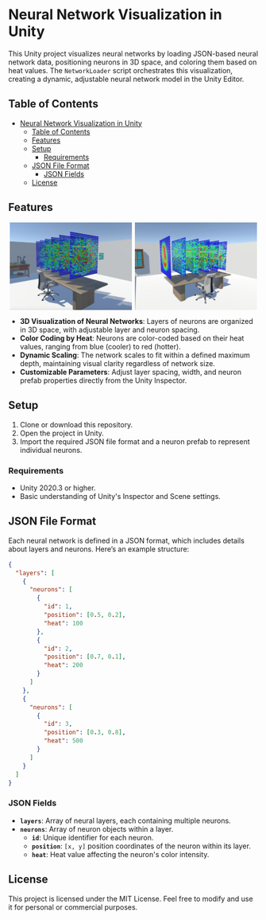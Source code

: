 # Neural Network Visualization in Unity

This Unity project visualizes neural networks by loading JSON-based neural network data, positioning neurons in 3D space, and coloring them based on heat values. The `NetworkLoader` script orchestrates this visualization, creating a dynamic, adjustable neural network model in the Unity Editor.

## Table of Contents

- [Neural Network Visualization in Unity](#neural-network-visualization-in-unity)
  - [Table of Contents](#table-of-contents)
  - [Features](#features)
  - [Setup](#setup)
    - [Requirements](#requirements)
  - [JSON File Format](#json-file-format)
    - [JSON Fields](#json-fields)
  - [License](#license)

## Features

<div style="display: flex; justify-content: space-around;">
    <img src="images/Screenshot_1.jpeg" alt="Screenshot 1" style="width: 49%;"/>
    <img src="images/Screenshot_2.jpeg" alt="Screenshot 2" style="width: 49%;"/>
</div>


- **3D Visualization of Neural Networks**: Layers of neurons are organized in 3D space, with adjustable layer and neuron spacing.
- **Color Coding by Heat**: Neurons are color-coded based on their heat values, ranging from blue (cooler) to red (hotter).
- **Dynamic Scaling**: The network scales to fit within a defined maximum depth, maintaining visual clarity regardless of network size.
- **Customizable Parameters**: Adjust layer spacing, width, and neuron prefab properties directly from the Unity Inspector.

## Setup

1. Clone or download this repository.
2. Open the project in Unity.
3. Import the required JSON file format and a neuron prefab to represent individual neurons.

### Requirements

- Unity 2020.3 or higher.
- Basic understanding of Unity's Inspector and Scene settings.

## JSON File Format

Each neural network is defined in a JSON format, which includes details about layers and neurons. Here’s an example structure:

```json
{
  "layers": [
    {
      "neurons": [
        {
          "id": 1,
          "position": [0.5, 0.2],
          "heat": 100
        },
        {
          "id": 2,
          "position": [0.7, 0.1],
          "heat": 200
        }
      ]
    },
    {
      "neurons": [
        {
          "id": 3,
          "position": [0.3, 0.8],
          "heat": 500
        }
      ]
    }
  ]
}
```

### JSON Fields

- **`layers`**: Array of neural layers, each containing multiple neurons.
- **`neurons`**: Array of neuron objects within a layer.
  - **`id`**: Unique identifier for each neuron.
  - **`position`**: `[x, y]` position coordinates of the neuron within its layer.
  - **`heat`**: Heat value affecting the neuron's color intensity.

## License

This project is licensed under the MIT License. Feel free to modify and use it for personal or commercial purposes.